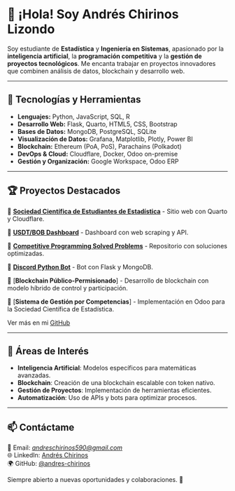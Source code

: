 # 👋 ¡Hola! Soy Andrés Chirinos Lizondo

Soy estudiante de **Estadística** y **Ingeniería en Sistemas**, apasionado por la **inteligencia artificial**, la **programación competitiva** y la **gestión de proyectos tecnológicos**. Me encanta trabajar en proyectos innovadores que combinen análisis de datos, blockchain y desarrollo web.

---

## 🚀 Tecnologías y Herramientas

- **Lenguajes:** Python, JavaScript, SQL, R
- **Desarrollo Web:** Flask, Quarto, HTML5, CSS, Bootstrap
- **Bases de Datos:** MongoDB, PostgreSQL, SQLite
- **Visualización de Datos:** Grafana, Matplotlib, Plotly, Power BI
- **Blockchain:** Ethereum (PoA, PoS), Parachains (Polkadot)
- **DevOps & Cloud:** Cloudflare, Docker, Odoo on-premise
- **Gestión y Organización:** Google Workspace, Odoo ERP

---

## 🏆 Proyectos Destacados

🔹 [**Sociedad Científica de Estudiantes de Estadística**](https://github.com/sociest/sociest.github.io) - Sitio web con Quarto y Cloudflare.

🔹 [**USDT/BOB Dashboard**](https://github.com/andres-chirinos/usdt-bob-dashboard) - Dashboard con web scraping y API.

🔹 [**Competitive Programming Solved Problems**](https://github.com/clubalgoritmos/CompetitiveProgramming) - Repositorio con soluciones optimizadas.

🔹 [**Discord Python Bot**](https://github.com/andres-chirinos/DiscordBotWebsite) - Bot con Flask y MongoDB.

🔹 [**Blockchain Público-Permisionado**] - Desarrollo de blockchain con modelo híbrido de control y participación.

🔹 [**Sistema de Gestión por Competencias**] - Implementación en Odoo para la Sociedad Científica de Estadística.

Ver más en mi [GitHub](https://github.com/andres-chirinos)

---

## 📌 Áreas de Interés

- **Inteligencia Artificial**: Modelos específicos para matemáticas avanzadas.
- **Blockchain**: Creación de una blockchain escalable con token nativo.
- **Gestión de Proyectos**: Implementación de herramientas eficientes.
- **Automatización**: Uso de APIs y bots para optimizar procesos.

---

## 📫 Contáctame

📧 Email: *andreschirinos590@gmail.com*  
🌐 LinkedIn: [Andrés Chirinos](https://www.linkedin.com/in/andres-chirinos)  
🌍 GitHub: [@andres-chirinos](https://github.com/andres-chirinos)  

Siempre abierto a nuevas oportunidades y colaboraciones. 🚀
